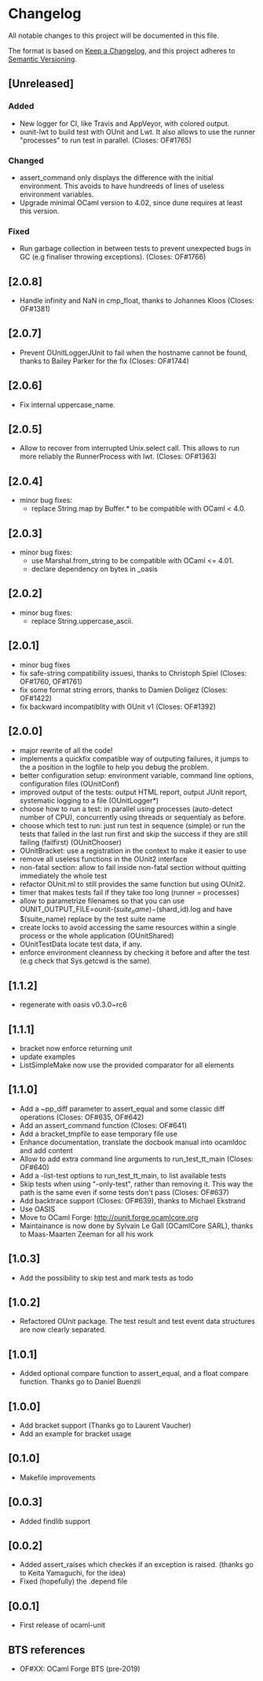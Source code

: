 # Changelog
All notable changes to this project will be documented in this file.

The format is based on [Keep a Changelog],
and this project adheres to [Semantic Versioning](https://semver.org/spec/v2.0.0.html).

[Keep a Changelog]: https://keepachangelog.com/en/1.0.0

## [Unreleased]

### Added
- New logger for CI, like Travis and AppVeyor, with colored output.
- ounit-lwt to build test with OUnit and Lwt. It also allows
  to use the runner "processes" to run test in parallel. (Closes: OF#1765)

### Changed
- assert_command only displays the difference with the initial environment.
  This avoids to have hundreeds of lines of useless environment variables.
- Upgrade minimal OCaml version to 4.02, since dune requires at least this
  version.

### Fixed
- Run garbage collection in between tests to prevent unexpected bugs in GC (e.g
  finaliser throwing exceptions). (Closes: OF#1766)

## [2.0.8]

- Handle infinity and NaN in cmp_float, thanks to Johannes Kloos
  (Closes: OF#1381)

## [2.0.7]

- Prevent OUnitLoggerJUnit to fail when the hostname cannot be found, thanks
  to Bailey Parker for the fix (Closes: OF#1744)

## [2.0.6]

- Fix internal uppercase_name.

## [2.0.5]

- Allow to recover from interrupted Unix.select call. This allows to
  run more reliably the RunnerProcess with lwt. (Closes: OF#1363)

## [2.0.4]

- minor bug fixes:
  - replace String.map by Buffer.* to be compatible with OCaml < 4.0.

## [2.0.3]

- minor bug fixes:
  - use Marshal.from_string to be compatible with OCaml <= 4.01.
  - declare dependency on bytes in _oasis

## [2.0.2]

- minor bug fixes:
  - replace String.uppercase_ascii.

## [2.0.1]

- minor bug fixes
- fix safe-string compatibility issuesi, thanks to Christoph Spiel
  (Closes: OF#1760, OF#1761)
- fix some format string errors, thanks to Damien Doligez (Closes: OF#1422)
- fix backward incompatiblity with OUnit v1 (Closes: OF#1392)

## [2.0.0]

- major rewrite of all the code!
- implements a quickfix compatible way of outputing failures, it jumps to
  the a position in the logfile to help you debug the problem.
- better configuration setup: environment variable, command line options,
  configuration files (OUnitConf)
- improved output of the tests: output HTML report, output JUnit report,
  systematic logging to a file (OUnitLogger*)
- choose how to run a test: in parallel using processes (auto-detect number
  of CPU), concurrently using threads or sequentialy as before.
- choose which test to run: just run test in sequence (simple) or run the
  tests that failed in the last run first and skip the success if they are
  still failing (failfirst) (OUnitChooser)
- OUnitBracket: use a registration in the context to make it easier to use
- remove all useless functions in the OUnit2 interface
- non-fatal section: allow to fail inside non-fatal section without
  quitting immediately the whole test
- refactor OUnit.ml to still provides the same function but using OUnit2.
-  timer that makes tests fail if they take too long (runner = processes)
- allow to parametrize filenames so that you can use
  OUNIT_OUTPUT_FILE=ounit-$(suite_name)-$(shard_id).log
  and have $(suite_name) replace by the test suite name
- create locks to avoid accessing the same resources within a single process
  or the whole application (OUnitShared)
- OUnitTestData locate test data, if any.
- enforce environment cleanness by checking it before and after the test
  (e.g check that Sys.getcwd is the same).

## [1.1.2]

- regenerate with oasis v0.3.0~rc6

## [1.1.1]

- bracket now enforce returning unit
- update examples
- ListSimpleMake now use the provided comparator for all elements

## [1.1.0]

- Add a ~pp_diff parameter to assert_equal and some classic diff operations
  (Closes: OF#635, OF#642)
- Add an assert_command function (Closes: OF#641)
- Add a bracket_tmpfile to ease temporary file use
- Enhance documentation, translate the docbook manual into ocamldoc and
  add content
- Allow to add extra command line arguments to run_test_tt_main
  (Closes: OF#640)
- Add a -list-test options to run_test_tt_main, to list available tests
- Skip tests when using "-only-test", rather than removing it. This way
  the path is the same even if some tests don't pass (Closes: OF#637)
- Add backtrace support (Closes: OF#639), thanks to Michael Ekstrand
- Use OASIS
- Move to OCaml Forge: http://ounit.forge.ocamlcore.org
- Maintainance is now done by Sylvain Le Gall (OCamlCore SARL), thanks to
  Maas-Maarten Zeeman for all his work

## [1.0.3]

- Add the possibility to skip test and mark tests as todo

## [1.0.2]

- Refactored OUnit package. The test result and test event data structures
  are now clearly separated.

## [1.0.1]

- Added optional compare function to assert_equal, and a float compare
  function. Thanks go to Daniel Buenzli

## [1.0.0]

- Add bracket support (Thanks go to Laurent Vaucher)
- Add an example for bracket usage

## [0.1.0]

- Makefile improvements

## [0.0.3]

- Added findlib support

## [0.0.2]

- Added assert_raises which checkes if an exception is raised.
  (thanks go to Keita Yamaguchi, for the idea)
- Fixed (hopefully) the .depend file

## [0.0.1]

- First release of ocaml-unit

## BTS references

* OF#XX: OCaml Forge BTS (pre-2019)

